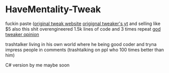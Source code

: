 # HaveMentality-Tweak
fuckin paste ([original tweak website](ragooptimizer.com) [origignal tweaker's yt](https://www.youtube.com/@RagoOptimizer) and selling like $5 
also this shit overengineered 1.5k lines of code and 3 times repeat
[god tweaker opinion](https://imgur.com/a/xz1WiZS)

trashtalker living in his own world where he being good coder and tryna impress people in comments (trashtalking on ppl who 100 times better than him)

C# version by me maybe soon
